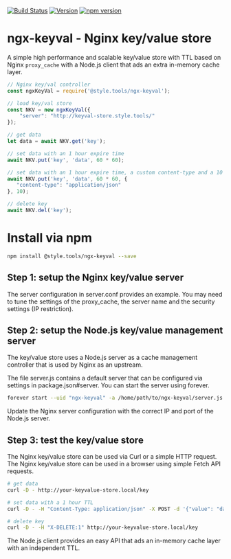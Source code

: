 [![Build Status](https://travis-ci.com/style-tools/ngx-keyval.svg?branch=master)](https://travis-ci.com/style-tools/ngx-keyval) [![Version](https://img.shields.io/github/release/style-tools/ngx-keyval.svg)](https://github.com/style-tools/ngx-keyval/releases) [![npm version](https://badge.fury.io/js/%40style.tools%2Fngx-keyval.svg)](http://badge.fury.io/js/%40style.tools%2Fngx-keyval)

# ngx-keyval - Nginx key/value store

A simple high performance and scalable key/value store with TTL based on Nginx `proxy_cache` with a Node.js client that ads an extra in-memory cache layer.

```javascript
// Nginx key/val controller
const ngxKeyVal = require('@style.tools/ngx-keyval');

// load key/val store
const NKV = new ngxKeyVal({
    "server": "http://keyval-store.style.tools/"
});

// get data
let data = await NKV.get('key');

// set data with an 1 hour expire time
await NKV.put('key', 'data', 60 * 60);

// set data with an 1 hour expire time, a custom content-type and a 10 seconds in-memory cache
await NKV.put('key', 'data', 60 * 60, {
   "content-type": "application/json"
}, 10);

// delete key
await NKV.del('key');
```

# Install via npm

```bash
npm install @style.tools/ngx-keyval --save
```

## Step 1: setup the Nginx key/value server

The server configuration in server.conf provides an example. You may need to tune the settings of the proxy_cache, the server name and the security settings (IP restriction). 

## Step 2: setup the Node.js key/value management server

The key/value store uses a Node.js server as a cache management controller that is used by Nginx as an upstream.

The file server.js contains a default server that can be configured via settings in package.json#server. You can start the server using forever.

```bash
forever start --uid "ngx-keyval" -a /home/path/to/ngx-keyval/server.js
```

Update the Nginx server configuration with the correct IP and port of the Node.js server.

## Step 3: test the key/value store

The Nginx key/value store can be used via Curl or a simple HTTP request. The Nginx key/value store can be used in a browser using simple Fetch API requests.

```bash
# get data
curl -D - http://your-keyvalue-store.local/key

# set data with a 1 hour TTL
curl -D - -H "Content-Type: application/json" -X POST -d '{"value": "data", "ttl": 3600}' http://your-keyvalue-store.local/key

# delete key
curl -D - -H "X-DELETE:1" http://your-keyvalue-store.local/key
```

The Node.js client provides an easy API that ads an in-memory cache layer with an independent TTL.